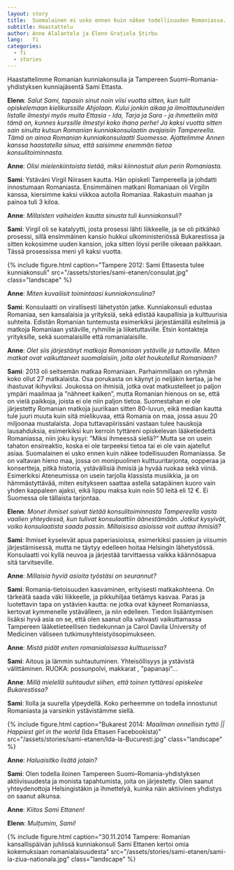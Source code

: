 ```yaml
---
layout: story
title:  Suomalainen ei usko ennen kuin näkee todellisuuden Romaniassa. Se on valtavan hieno maa!
subtitle: Haastattelu
author: Anne Alalantela ja Elenn Grațiela Știrbu
lang:   fi
categories:
  - fi
  - stories
---
```


Haastattelimme Romanian kunniakonsulia ja Tampereen Suomi–Romania-yhdistyksen kunniajäsentä Sami Ettasta.

__Elenn__: _Salut Sami, tapasin sinut noin viisi vuotta sitten, kun tulit opiskelemaan kielikurssille Ahjolaan. Kului jonkin aikaa ja ilmoittautuneiden listalle ilmestyi myös muita Ettasia - Ida, Tarja ja Sara - ja ihmettelin mitä tämä on, kunnes kurssille ilmestyi koko ihana perhe! Ja kaksi vuotta sitten sain sinulta kutsun Romanian kunniakonsulaatin avajaisiin Tampereella. Tämä on ainoa Romanian kunniakonsulaatti Suomessa. Ajattelimme Annen kanssa haastatella sinua, että saisimme enemmän tietoa konsulitoiminnasta._

__Anne__: _Olisi mielenkiintoista tietää, miksi kiinnostuit alun perin Romaniasta._

__Sami__: Ystäväni Virgil Niirasen kautta. Hän opiskeli Tampereella ja johdatti innostumaan Romaniasta. Ensimmäinen matkani Romaniaan oli Virgilin kanssa, kiersimme kaksi viikkoa autolla Romaniaa. Rakastuin maahan ja painoa tuli 3 kiloa.

__Anne__: _Millaisten vaiheiden kautta sinusta tuli kunniakonsuli?_

__Sami__: Virgil oli se katalyytti, josta prosessi lähti liikkeelle, ja se oli pitkähkö prosessi, sillä ensimmäinen kansio hukkui ulkoministeriössä Bukarestissa ja sitten kokosimme uuden kansion, joka sitten löysi perille oikeaan paikkaan. Tässä prosessissa meni yli kaksi vuotta.

<div class="row">
  <div class="col-md-2">
  </div>
  <div class="col-md-8">
    {% include figure.html caption="Tampere 2012: Sami Ettasesta tulee kunniakonsuli" src="/assets/stories/sami-etanen/consulat.jpg" class="landscape" %}
  </div>
</div>

__Anne__: _Miten kuvailisit toimintaasi kunniakonsulina?_

__Sami__: Konsulaatti on virallisesti lähetystön jatke. Kunniakonsuli edustaa Romaniaa, sen kansalaisia ja yrityksiä, sekä edistää kaupallisia ja kulttuurisia suhteita.
Edistän Romanian tuntemusta esimerkiksi järjestämällä esitelmiä ja matkoja Romaniaan ystäville, ryhmille ja liiketuttaville. Etsin kontakteja yrityksille, sekä suomalaisille että romanialaisille. 

__Anne__: _Olet siis järjestänyt matkoja Romaniaan ystäville ja tuttaville. Miten matkat ovat vaikuttaneet suomalaisiin, joita olet houkutellut Romaniaan?_

__Sami__: 2013 oli seitsemän matkaa Romaniaan. Parhaimmillaan on ryhmän koko ollut 27 matkalaista. Osa porukasta on käynyt jo neljäkin kertaa, ja he ihastuvat ikihyviksi. Joukossa on ihmisiä, jotka ovat matkustelleet jo paljon ympäri maailmaa ja ”nähneet kaiken”, mutta Romanian hienous on se, että on vielä paikkoja, joista ei ole niin paljon tietoa. Suomestahan ei ole järjestetty Romanian matkoja juurikaan sitten 80-luvun, eikä median kautta tule juuri muuta kuin sitä mielikuvaa, että Romania on maa, jossa asuu 20 miljoonaa mustalaista. Jopa tuttavapiirissäni vastaan tulee hauskoja lausahduksia, esimerkiksi kun kerroin tyttäreni opiskelevan lääketiedettä Romaniassa, niin joku kysyi: ”Miksi ihmeessä siellä?” Mutta se on usein tahaton ensireaktio, koska ei ole tarpeeksi tietoa tai ei ole vain ajatellut asiaa. Suomalainen ei usko ennen kuin näkee todellisuuden Romaniassa. Se on valtavan hieno maa, jossa on monipuolinen kulttuuritarjonta, oopperaa ja konsertteja, pitkä historia, ystävällisiä ihmisiä ja hyvää ruokaa sekä viiniä. Esimerkiksi Ateneumissa on usein tarjolla klassista musiikkia, ja on hämmästyttävää, miten esitykseen saattaa astella satapäinen kuoro vain yhden kappaleen ajaksi, eikä lippu maksa kuin noin 50 leitä eli 12 €. Ei Suomessa ole tällaista tarjontaa. 

__Elenn__: _Monet ihmiset saivat tietää konsulitoiminnasta Tampereella vasta vaalien yhteydessä, kun tulivat konsulaattiin äänestämään. Jotkut kysyivät, voiko konsulaatista saada passin. Millaisissa asioissa voit auttaa ihmisiä?_

__Sami__: Ihmiset kyselevät apua paperiasioissa, esimerkiksi passien ja viisumin järjestämisessä, mutta ne täytyy edelleen hoitaa Helsingin lähetystössä. Konsulaatti voi kyllä neuvoa ja järjestää tarvittaessa vaikka käännösapua sitä tarvitseville.

__Anne__: _Millaisia hyviä asioita työstäsi on seurannut?_

__Sami__: Romania-tietoisuuden kasvaminen, erityisesti matkakohteena. On tärkeätä saada väki liikkeelle, ja pikkuhiljaa tietämys kasvaa. Paras ja luotettavin tapa on ystävien kautta: ne jotka ovat käyneet Romaniassa, kertovat kymmenelle ystävälleen, ja niin edelleen. Tiedon lisääntymisen lisäksi hyvä asia on se, että olen saanut olla vahvasti vaikuttamassa Tampereen lääketieteellisen tiedekunnan ja Carol Davila University of Medicinen väliseen tutkimusyhteistyösopimukseen.

__Anne__: _Mistä pidät eniten romanialaisessa kulttuurissa?_

__Sami__: Aitous ja lämmin suhtautuminen. Yhteisöllisyys ja ystävistä välittäminen. RUOKA: possunpolvi, makkarat , "papanași"...

__Anne__: _Millä mielellä suhtaudut siihen, että toinen tyttäresi opiskelee Bukarestissa?_

__Sami__: Ilolla ja suurella ylpeydellä. Koko perheemme on todella innostunut Romaniasta ja varsinkin ystävistämme siellä.

<div class="row">
  <div class="col-md-3">
  </div>
  <div class="col-md-6">
    {% include figure.html caption="Bukarest 2014: <em>Maailman onnellisin tyttö || Happiest girl in the world</em> (Ida Ettasen Facebookista)" src="/assets/stories/sami-etanen/Ida-la-Bucuresti.jpg" class="landscape" %}
  </div>
</div>

__Anne__: _Haluaisitko lisätä jotain?_

__Sami__: Olen todella iloinen Tampereen Suomi–Romania-yhdistyksen aktiivisuudesta ja monista tapahtumista, joita on järjestetty. Olen saanut yhteydenottoja Helsingistäkin ja ihmettelyä, kuinka näin aktiivinen yhdistys on saanut alkunsa.

__Anne__: _Kiitos Sami Ettanen!_

__Elenn__: _Mulțumim, Sami!_

<div class="row">
  <div class="col-md-2">
  </div>
  <div class="col-md-8">
    {% include figure.html caption="30.11.2014 Tampere: Romanian kansallispäivän juhlissä kunniakonsuli Sami Ettanen kertoi omia kokemuksiaan romanialaisuudesta" src="/assets/stories/sami-etanen/sami-la-ziua-nationala.jpg" class="landscape" %}
  </div>
</div>
